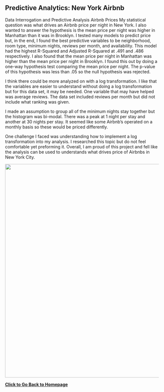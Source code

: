 ## Predictive Analytics: New York Airbnb

Data Interrogation and Predictive Analysis Airbnb Prices My statistical question was what drives an Airbnb price per night in New York. I also wanted to answer the hypothesis is the mean price per night was higher in Manhattan than it was in Brooklyn. I tested many models to predict price but, in the end, I found the best predictive variables to be neighborhood, room type, minimum nights, reviews per month, and availability. This model had the highest R-Squared and Adjusted R-Squared at .491 and .486 respectively. I also found that the mean price per night in Manhattan was higher than the mean price per night in Brooklyn. I found this out by doing a one-way hypothesis test comparing the mean price per night. The p-value of this hypothesis was less than .05 so the null hypothesis was rejected.

I think there could be more analyzed on with a log transformation. I like that the variables are easier to understand without doing a log transformation but for this data set, it may be needed. One variable that may have helped was average reviews. The data set included reviews per month but did not include what ranking was given.

I made an assumption to group all of the minimum nights stay together but the histogram was bi-modal. There was a peak at 1 night per stay and another at 30 nights per stay. It seemed like some Airbnb’s operated on a monthly basis so these would be priced differently.

One challenge I faced was understanding how to implement a log transformation into my analysis. I researched this topic but do not feel comfortable yet preforming it. Overall, I am proud of this project and fell like the analysis can be used to understands what drives price of Airbnbs in New York City.

<p align="center"> 
  <img src="https://user-images.githubusercontent.com/54515596/107891212-aaac1280-6ee2-11eb-9501-7d2f3ea674e7.png" width ="700">
</p>

**[Click to Go Back to Homepage](https://nestingen.github.io/)**
